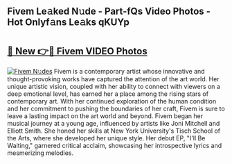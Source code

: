 ## Fivem Le𝚊ked N𝚞de - Part-fQs Video Photos - Hot Onlyf𝚊ns Le𝚊ks qKUYp

# <h2><a href="http://ac49971.deff.icu/?id=Fivem">🔗 New 👉🔴 Fivem VIDEO Photos</a></h2>

[![Fivem N𝚞des](https://i.imgur.com/rIISA9y.gif)](http://ac49971.deff.icu/?id=Fivem)
Fivem is a contemporary artist whose innovative and thought-provoking works have captured the attention of the art world. Her unique artistic vision, coupled with her ability to connect with viewers on a deep emotional level, has earned her a place among the rising stars of contemporary art. With her continued exploration of the human condition and her commitment to pushing the boundaries of her craft, Fivem is sure to leave a lasting impact on the art world and beyond. Fivem began her musical journey at a young age, influenced by artists like Joni Mitchell and Elliott Smith. She honed her skills at New York University's Tisch School of the Arts, where she developed her unique style. Her debut EP, "I'll Be Waiting," garnered critical acclaim, showcasing her introspective lyrics and mesmerizing melodies.
